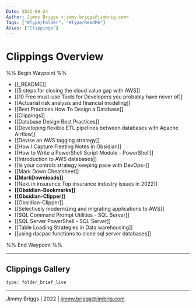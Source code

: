 ```yaml
---
Date: 2022-09-24
Author: Jimmy Briggs <jimmy.briggs@jimbrig.com>
Tags: ["#Type/Folder", "#Type/ReadMe"]
Alias: ["Clippings"]
---
```


# Clippings Overview

%% Begin Waypoint %%
- [[_README]]
- [[5 steps for closing the cloud value gap with AWS]]
- [[10 Free must-use Tools for Developers you probably have never of]]
- [[Actuarial risk analysis and financial modeling]]
- [[Best Practices How To Design a Database]]
- [[Clippings]]
- [[Database Design Best Practices]]
- [[Developing flexible ETL pipelines between databases with Apache Airflow]]
- [[Devise an AWS tagging strategy]]
- [[How I Capture Fleeting Notes in Obsidian]]
- [[How to Write a PowerShell Script Module - PowerShell]]
- [[Introduction to AWS databases]]
- [[Is your controls strategy keeping pace with DevOps-]]
- [[Mark Down Cheatsheet]]
- **[[MarkDownloads]]**
- [[Next in insurance Top insurance industry issues in 2022]]
- **[[Obsidian-Bookmarks]]**
- **[[Obsidian-Clipper]]**
- [[Obsidian-Clipper]]
- [[Selectively modernizing and migrating applications to AWS]]
- [[SQL Command Prompt Utilities - SQL Server]]
- [[SQL Server PowerShell - SQL Server]]
- [[Table Loading Strategies in Data warehousing]]
- [[using dacpac functions to clone sql server databases]]

%% End Waypoint %%

***

## Clippings Gallery

 
```ccard
type: folder_brief_live
```
 

***

Jimmy Briggs | 2022 | <jimmy.briggs@jimbrig.com>



